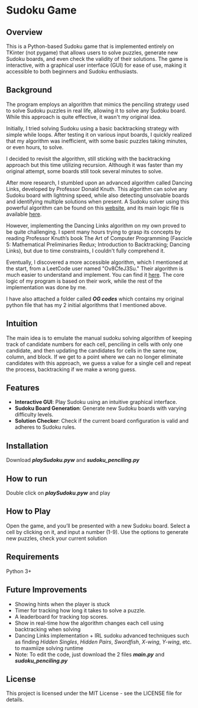 # Sudoku Game

## Overview

This is a Python-based Sudoku game that is implemented entirely on TKinter (not pygame) that allows users to solve puzzles, generate new Sudoku boards, and even check the validity of their solutions. The game is interactive, with a graphical user interface (GUI) for ease of use, making it accessible to both beginners and Sudoku enthusiasts.

## Background

The program employs an algorithm that mimics the penciling strategy used to solve Sudoku puzzles in real life, allowing it to solve any Sudoku board. While this approach is quite effective, it wasn't my original idea.

Initially, I tried solving Sudoku using a basic backtracking strategy with simple while loops. After testing it on various input boards, I quickly realized that my algorithm was inefficient, with some basic puzzles taking minutes, or even hours, to solve.

I decided to revisit the algorithm, still sticking with the backtracking approach but this time utilizing recursion. Although it was faster than my original attempt, some boards still took several minutes to solve.

After more research, I stumbled upon an advanced algorithm called Dancing Links, developed by Professor Donald Knuth. This algorithm can solve any Sudoku board with lightning speed, while also detecting unsolvable boards and identifying multiple solutions when present. A Sudoku solver using this powerful algorithm can be found on this [website](https://anysudokusolver.com/), and its main logic file is available [here](https://anysudokusolver.com/js/script.js).

However, implementing the Dancing Links algorithm on my own proved to be quite challenging. I spent many hours trying to grasp its concepts by reading Professor Knuth’s book The Art of Computer Programming (Fascicle 5: Mathematical Preliminaries Redux; Introduction to Backtracking; Dancing Links), but due to time constraints, I couldn't fully comprehend it.

Eventually, I discovered a more accessible algorithm, which I mentioned at the start, from a LeetCode user named "Ov8CfeJ3Su." Their algorithm is much easier to understand and implement. You can find it [here](https://leetcode.com/problems/sudoku-solver/solutions/5757508/recursive-backtracking-beats-99/). The core logic of my program is based on their work, while the rest of the implementation was done by me.

I have also attached a folder called **_OG codes_** which contains my original python file that has my 2 initial algorithms that I mentioned above.

## Intuition

The main idea is to emulate the manual sudoku solving algorithm of keeping track of candidate numbers for each cell, penciling in cells with only one candidate, and then updating the candidates for cells in the same row, column, and block. If we get to a point where we can no longer eliminate candidates with this approach, we guess a value for a single cell and repeat the process, backtracking if we make a wrong guess.

## Features
- **Interactive GUI**: Play Sudoku using an intuitive graphical interface.
- **Sudoku Board Generation**: Generate new Sudoku boards with varying difficulty levels.
- **Solution Checker**: Check if the current board configuration is valid and adheres to Sudoku rules.

## Installation
Download **_playSudoku.pyw_** and **_sudoku_penciling.py_**

## How to run
Double click on **_playSudoku.pyw_** and play

## How to Play
Open the game, and you’ll be presented with a new Sudoku board.
Select a cell by clicking on it, and input a number (1-9).
Use the options to generate new puzzles, check your current solution

## Requirements
Python 3+

## Future Improvements
- Showing hints when the player is stuck
- Timer for tracking how long it takes to solve a puzzle.
- A leaderboard for tracking top scores.
- Show in real-time how the algorithm changes each cell using backtracking when solving
- Dancing Links implementation + IRL sudoku advanced techniques such as finding _Hidden Singles_, _Hidden Pairs_, _Swordfish_, _X-wing_, _Y-wing_, etc. to maxmiize solving runtime
- Note: To edit the code, just download the 2 files **_main.py_** and **_sudoku_penciling.py_**

## License
This project is licensed under the MIT License - see the LICENSE file for details.
